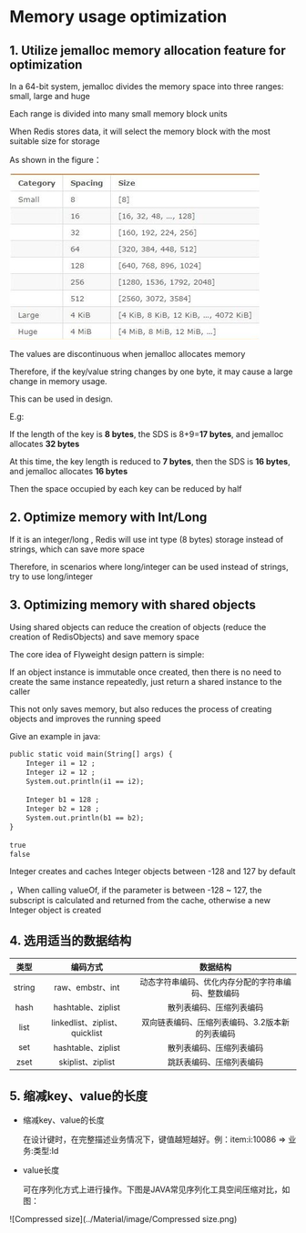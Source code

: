 # Memory usage optimization



## 1. Utilize jemalloc memory allocation feature for optimization

In a 64-bit system, jemalloc divides the memory space into three ranges: small, large and huge

Each range is divided into many small memory block units

When Redis stores data, it will select the memory block with the most suitable size for storage

As shown in the figure：

![Jemalloc memory](../Material/image/Jemalloc%20memory.png)

The values are discontinuous when jemalloc allocates memory

Therefore, if the key/value string changes by one byte, it may cause a large change in memory usage. 

This can be used in design.


E.g:

If the length of the key is **8 bytes**, the SDS is 8+9=**17 bytes**, and jemalloc allocates **32 bytes**

At this time, the key length is reduced to **7 bytes**, then the SDS is **16 bytes**, and jemalloc allocates **16 bytes**

Then the space occupied by each key can be reduced by half


## 2. Optimize memory with Int/Long

If it is an integer/long , Redis will use int type (8 bytes) storage instead of strings, which can save more space

Therefore, in scenarios where long/integer can be used instead of strings, try to use long/integer



## 3. Optimizing memory with shared objects

Using shared objects can reduce the creation of objects (reduce the creation of RedisObjects) and save memory space

The core idea of Flyweight design pattern is simple:

If an object instance is immutable once created, then there is no need to create the same instance repeatedly, just return a shared instance to the caller

This not only saves memory, but also reduces the process of creating objects and improves the running speed



Give an example in java:

```
public static void main(String[] args) {
	Integer i1 = 12 ;
	Integer i2 = 12 ;
	System.out.println(i1 == i2);

	Integer b1 = 128 ;
	Integer b2 = 128 ;
	System.out.println(b1 == b2);
}

true
false
```

Integer creates and caches Integer objects between -128 and 127 by default

，When calling valueOf, if the parameter is between -128 ~ 127, the subscript is calculated and returned from the cache, otherwise a new Integer object is created



## 4. 选用适当的数据结构

|     类型     |  编码方式 | 数据结构     |
| :------------: | :-------------: | :-------------: |
| string | raw、embstr、int | 动态字符串编码、优化内存分配的字符串编码、整数编码 |
| hash | hashtable、ziplist | 散列表编码、压缩列表编码 |
| list | linkedlist、ziplist、quicklist | 双向链表编码、压缩列表编码、3.2版本新的列表编码 |
| set | hashtable、ziplist | 散列表编码、压缩列表编码 |
| zset | skiplist、ziplist | 跳跃表编码、压缩列表编码 |



## 5. 缩减key、value的长度

* 缩减key、value的长度

  在设计键时，在完整描述业务情况下，键值越短越好。例：item:i:10086 => 业务:类型:Id

* value长度

  可在序列化方式上进行操作。下图是JAVA常见序列化工具空间压缩对比，如图：

![Compressed size](../Material/image/Compressed size.png)

  







